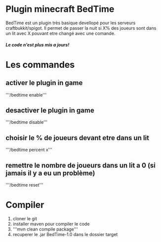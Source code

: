 # Plugin minecraft BedTime
BedTime est un plugin très basique devellopé pour les serveurs craftbukkit/spigot. Il permet de passer la nuit si X% des joueurs sont dans un lit avec X pouvant etre changé avec une comande.

##### Le code n'est plus mis a jours!

# Les commandes
## activer le plugin in game
'''/bedtime enable'''

## desactiver le plugin in game
'''/bedtime disable'''

## choisir le % de joueurs devant etre dans un lit
'''/bedtime percent x'''

## remettre le nombre de joueurs dans un lit a 0 (si jamais il y a eu un problème)
'''/bedtime reset'''

# Compiler
1. cloner le git
2. installer maven pour compiler le code
3. '''mvn clean compile package'''
4. recuperer le .jar BedTime-1.0 dans le dossier target
